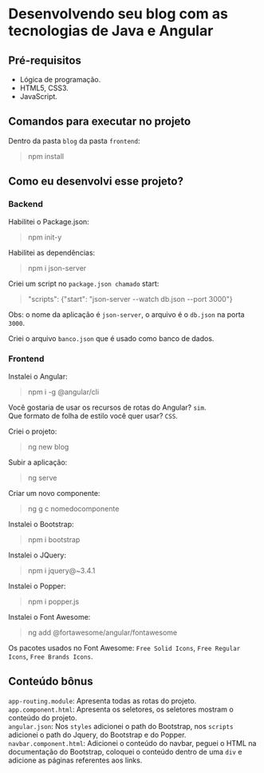 # Desenvolvendo seu blog com as tecnologias de Java e Angular

## Pré-requisitos
- Lógica de programação.
- HTML5, CSS3.
- JavaScript.

## Comandos para executar no projeto
Dentro da pasta `blog` da pasta `frontend`:
>npm install

## Como eu desenvolvi esse projeto?
### Backend
Habilitei o Package.json:
>npm init-y

Habilitei as dependências:
>npm i json-server 

Criei um script no `package.json chamado` start:
>"scripts": {"start": "json-server --watch db.json --port 3000"} <br>

Obs: o nome da aplicação é `json-server`, o arquivo é o `db.json` na porta `3000`. <br>

Criei o arquivo `banco.json` que é usado como banco de dados.

### Frontend 
Instalei o Angular:
>npm i -g @angular/cli

Você gostaria de usar os recursos de rotas do Angular? `sim`. <br>
Que formato de folha de estilo você quer usar? `CSS`.

Criei o projeto:
>ng new blog

Subir a aplicação:
>ng serve

Criar um novo componente:
>ng g c nomedocomponente

Instalei o Bootstrap:
>npm i bootstrap

Instalei o JQuery:
>npm i jquery@~3.4.1

Instalei o Popper:
>npm i popper.js

Instalei o Font Awesome:
>ng add @fortawesome/angular/fontawesome <br>

Os pacotes usados no Font Awesome: `Free Solid Icons`, `Free Regular Icons`, `Free Brands Icons`.

## Conteúdo bônus
`app-routing.module`: Apresenta todas as rotas do projeto. <br>
`app.component.html`: Apresenta os seletores, os seletores mostram o conteúdo do projeto. <br>
`angular.json`: Nos `styles` adicionei o path do Bootstrap, nos `scripts` adicionei o path do Jquery, do Bootstrap e do Popper. <br>
`navbar.component.html`: Adicionei o conteúdo do navbar, peguei o HTML na documentação do Bootstrap, coloquei o conteúdo dentro de uma `div` e adicione as páginas referentes aos links. <br>
